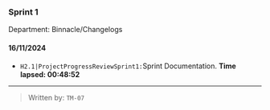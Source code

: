 ### Sprint 1

Department: Binnacle/Changelogs
#### 16/11/2024
- ``H2.1|ProjectProgressReviewSprint1:``Sprint Documentation.
**Time lapsed: 00:48:52**
----
>Written by: ``TM-07``